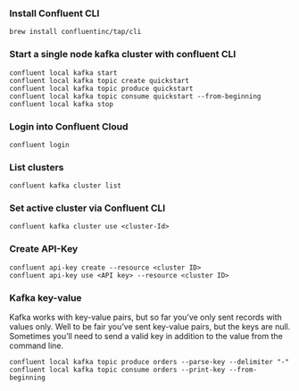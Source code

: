 ### Install Confluent CLI

```
brew install confluentinc/tap/cli
```

### Start a single node kafka cluster with confluent CLI

```
confluent local kafka start
confluent local kafka topic create quickstart
confluent local kafka topic produce quickstart
confluent local kafka topic consume quickstart --from-beginning
confluent local kafka stop
```

### Login into Confluent Cloud

```
confluent login
```

### List clusters

```
confluent kafka cluster list
```

### Set active cluster via Confluent CLI

```
confluent kafka cluster use <cluster-Id>
```

### Create API-Key

```
confluent api-key create --resource <cluster ID>
confluent api-key use <API key> --resource <cluster ID>
```

### Kafka key-value

Kafka works with key-value pairs, but so far you’ve only sent records with values only. Well to be fair you’ve sent key-value pairs, but the keys are null. Sometimes you’ll need to send a valid key in addition to the value from the command line.

```
confluent local kafka topic produce orders --parse-key --delimiter "-"
confluent local kafka topic consume orders --print-key --from-beginning

```

